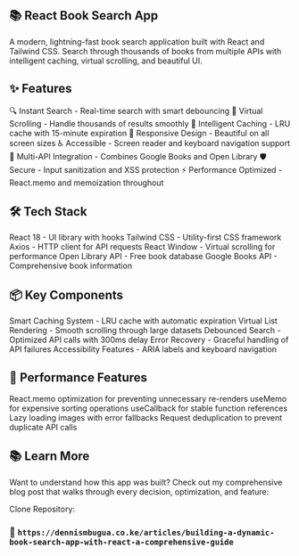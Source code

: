 ## 📚 React Book Search App

A modern, lightning-fast book search application built with React and Tailwind CSS. Search through thousands of books from multiple APIs with intelligent caching, virtual scrolling, and beautiful UI.

## ✨ Features
🔍 Instant Search - Real-time search with smart debouncing
🚀 Virtual Scrolling - Handle thousands of results smoothly
💾 Intelligent Caching - LRU cache with 15-minute expiration
📱 Responsive Design - Beautiful on all screen sizes
♿ Accessible - Screen reader and keyboard navigation support
🔄 Multi-API Integration - Combines Google Books and Open Library
🛡️ Secure - Input sanitization and XSS protection
⚡ Performance Optimized - React.memo and memoization throughout

## 🛠️ Tech Stack
React 18 - UI library with hooks
Tailwind CSS - Utility-first CSS framework
Axios - HTTP client for API requests
React Window - Virtual scrolling for performance
Open Library API - Free book database
Google Books API - Comprehensive book information

## 📦 Key Components
Smart Caching System - LRU cache with automatic expiration
Virtual List Rendering - Smooth scrolling through large datasets
Debounced Search - Optimized API calls with 300ms delay
Error Recovery - Graceful handling of API failures
Accessibility Features - ARIA labels and keyboard navigation

## 🎯 Performance Features
React.memo optimization for preventing unnecessary re-renders
useMemo for expensive sorting operations
useCallback for stable function references
Lazy loading images with error fallbacks
Request deduplication to prevent duplicate API calls

## 📚 Learn More
Want to understand how this app was built? Check out my comprehensive blog post that walks through every decision, optimization, and feature:

Clone Repository:
### 📖 `https://dennismbugua.co.ke/articles/building-a-dynamic-book-search-app-with-react-a-comprehensive-guide` 
